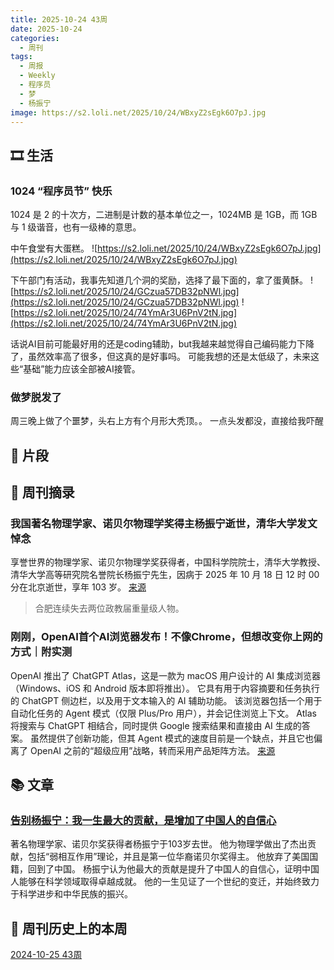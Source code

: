 ```yaml
---
title: 2025-10-24 43周
date: 2025-10-24
categories:
  - 周刊
tags:
  - 周报
  - Weekly
  - 程序员
  - 梦
  - 杨振宁
image: https://s2.loli.net/2025/10/24/WBxyZ2sEgk6O7pJ.jpg
---
```

## 🎞️ 生活
### 1024 “程序员节” 快乐
1024 是 2 的十次方，二进制是计数的基本单位之一，1024MB 是 1GB，而 1GB 与 1 级谐音，也有一级棒的意思。

中午食堂有大蛋糕。
![https://s2.loli.net/2025/10/24/WBxyZ2sEgk6O7pJ.jpg](https://s2.loli.net/2025/10/24/WBxyZ2sEgk6O7pJ.jpg)

下午部门有活动，我事先知道几个洞的奖励，选择了最下面的，拿了蛋黄酥。
![https://s2.loli.net/2025/10/24/GCzua57DB32pNWl.jpg](https://s2.loli.net/2025/10/24/GCzua57DB32pNWl.jpg)
![https://s2.loli.net/2025/10/24/74YmAr3U6PnV2tN.jpg](https://s2.loli.net/2025/10/24/74YmAr3U6PnV2tN.jpg)

话说AI目前可能最好用的还是coding辅助，but我越来越觉得自己编码能力下降了，虽然效率高了很多，但这真的是好事吗。
可能我想的还是太低级了，未来这些“基础”能力应该全部被AI接管。

### 做梦脱发了
周三晚上做了个噩梦，头右上方有个月形大秃顶。。
一点头发都没，直接给我吓醒

## 💭 片段


## 📰 周刊摘录
### 我国著名物理学家、诺贝尔物理学奖得主杨振宁逝世，清华大学发文悼念
享誉世界的物理学家、诺贝尔物理学奖获得者，中国科学院院士，清华大学教授、清华大学高等研究院名誉院长杨振宁先生，因病于 2025 年 10 月 18 日 12 时 00 分在北京逝世，享年 103 岁。
[来源](https://www.ithome.com/0/890/450.htm)
> 合肥连续失去两位政教届重量级人物。

### 刚刚，OpenAI首个AI浏览器发布！不像Chrome，但想改变你上网的方式｜附实测
OpenAI 推出了 ChatGPT Atlas，这是一款为 macOS 用户设计的 AI 集成浏览器（Windows、iOS 和 Android 版本即将推出）。
它具有用于内容摘要和任务执行的 ChatGPT 侧边栏，以及用于文本输入的 AI 辅助功能。
该浏览器包括一个用于自动化任务的 Agent 模式（仅限 Plus/Pro 用户），并会记住浏览上下文。
Atlas 将搜索与 ChatGPT 相结合，同时提供 Google 搜索结果和直接由 AI 生成的答案。
虽然提供了创新功能，但其 Agent 模式的速度目前是一个缺点，并且它也偏离了 OpenAI 之前的“超级应用”战略，转而采用产品矩阵方法。
[来源](https://www.ifanr.com/1641711?utm_source=rss&utm_medium=rss&utm_campaign=)

## 📚 文章
### [告别杨振宁：我一生最大的贡献，是增加了中国人的自信心](https://mp.weixin.qq.com/s?__biz=MjM5ODMzMDMyMw==&mid=2654864610&idx=1&sn=d9776c168bad1bb29c9af11e169a8055&chksm=bc220f88774fb3512a0f4057aeeb547da6cf81e011d4f5bb2d89dff8389a30dc9a5098b57911#rd)
著名物理学家、诺贝尔奖获得者杨振宁于103岁去世。
他为物理学做出了杰出贡献，包括“弱相互作用”理论，并且是第一位华裔诺贝尔奖得主。
他放弃了美国国籍，回到了中国。
杨振宁认为他最大的贡献是提升了中国人的自信心，证明中国人能够在科学领域取得卓越成就。
他的一生见证了一个世纪的变迁，并始终致力于科学进步和中华民族的振兴。

## 📜 周刊历史上的本周
[2024-10-25 43周](https://flowus.cn/c7e7b319-06c7-405e-8fe4-9a83006ec274)

